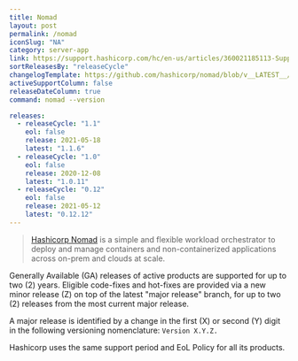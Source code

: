 ```yaml
---
title: Nomad
layout: post
permalink: /nomad
iconSlug: "NA"
category: server-app
link: https://support.hashicorp.com/hc/en-us/articles/360021185113-Support-Period-and-End-of-Life-EOL-Policy
sortReleasesBy: "releaseCycle"
changelogTemplate: https://github.com/hashicorp/nomad/blob/v__LATEST__/CHANGELOG.md
activeSupportColumn: false
releaseDateColumn: true
command: nomad --version

releases:
  - releaseCycle: "1.1"
    eol: false
    release: 2021-05-18
    latest: "1.1.6"
  - releaseCycle: "1.0"
    eol: false
    release: 2020-12-08
    latest: "1.0.11"
  - releaseCycle: "0.12"
    eol: false
    release: 2021-05-12
    latest: "0.12.12"
---
```

> [Hashicorp Nomad](https://www.nomadproject.io/) is a simple and flexible workload orchestrator to deploy and manage containers and non-containerized applications across on-prem and clouds at scale.

Generally Available (GA) releases of active products are supported for up to two (2) years. Eligible code-fixes and hot-fixes are provided via a new minor release (Z) on top of the latest "major release" branch, for up to two (2) releases from the most current major release. 

A major release is identified by a change in the first (X) or second (Y) digit in the following versioning nomenclature: `Version X.Y.Z.`

Hashicorp uses the same support period and EoL Policy for all its products.
